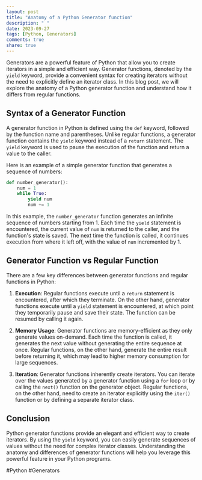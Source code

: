 ```yaml
---
layout: post
title: "Anatomy of a Python Generator function"
description: " "
date: 2023-09-27
tags: [Python, Generators]
comments: true
share: true
---
```


Generators are a powerful feature of Python that allow you to create iterators in a simple and efficient way. Generator functions, denoted by the `yield` keyword, provide a convenient syntax for creating iterators without the need to explicitly define an iterator class. In this blog post, we will explore the anatomy of a Python generator function and understand how it differs from regular functions.

## Syntax of a Generator Function

A generator function in Python is defined using the `def` keyword, followed by the function name and parentheses. Unlike regular functions, a generator function contains the `yield` keyword instead of a `return` statement. The `yield` keyword is used to pause the execution of the function and return a value to the caller.

Here is an example of a simple generator function that generates a sequence of numbers:

```python
def number_generator():
    num = 1
    while True:
        yield num
        num += 1
```

In this example, the `number_generator` function generates an infinite sequence of numbers starting from 1. Each time the `yield` statement is encountered, the current value of `num` is returned to the caller, and the function's state is saved. The next time the function is called, it continues execution from where it left off, with the value of `num` incremented by 1.

## Generator Function vs Regular Function

There are a few key differences between generator functions and regular functions in Python:

1. **Execution**: Regular functions execute until a `return` statement is encountered, after which they terminate. On the other hand, generator functions execute until a `yield` statement is encountered, at which point they temporarily pause and save their state. The function can be resumed by calling it again.

2. **Memory Usage**: Generator functions are memory-efficient as they only generate values on-demand. Each time the function is called, it generates the next value without generating the entire sequence at once. Regular functions, on the other hand, generate the entire result before returning it, which may lead to higher memory consumption for large sequences.

3. **Iteration**: Generator functions inherently create iterators. You can iterate over the values generated by a generator function using a `for` loop or by calling the `next()` function on the generator object. Regular functions, on the other hand, need to create an iterator explicitly using the `iter()` function or by defining a separate iterator class.

## Conclusion

Python generator functions provide an elegant and efficient way to create iterators. By using the `yield` keyword, you can easily generate sequences of values without the need for complex iterator classes. Understanding the anatomy and differences of generator functions will help you leverage this powerful feature in your Python programs.

#Python #Generators